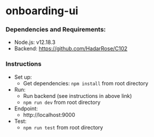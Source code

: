 # onboarding-ui
### Dependencies and Requirements: 
* Node.js: v12.18.3
* Backend: https://github.com/HadarRose/C102

### Instructions
* Set up:
    * Get dependencies: ```npm install``` from root directory
* Run: 
    * Run backend (see instructions in above link)
    * ```npm run dev``` from root directory
* Endpoint: 
    * http://localhost:9000
* Test:
    * ```npm run test``` from root directory